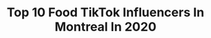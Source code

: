 ---
title: Top 10 Food TikTok Influencers In Montreal In 2020
description: >-
  Find top food TikTok influencers in Montreal in 2020. Most popular hashtags: #fyp #montreal #food #quebec.
platform: TikTok
hits: 26
text_top: See the top-rated TikTok accounts on inBeat.
text_bottom: inBeat aggregates 26 TikTok influencers like this in Montreal, Canada for you to pitch.
profiles:
  - username: "yannkd0"
    fullname: >-
      🔴🟠🟡🟢🔵🟣
    bio: >-
      🇨🇦#jacmelien🇭🇹 Follow me 10k🙏👇🏾 IG @Yann_model_03 Snap:👻xolove93👻 FB:Ya
    location: "Canada"
    followers: 3094
    engagement: 398
    commentsToLikes: 0.037396
    id: ckbeu5j0ldfug0j2314m2cjlq
    verified: false
    hashtags: "#savage, #fyp, #quarantine, #foryoupage"
  - username: "_annamarier"
    fullname: >-
      annamarier
    bio: >-
      📍MONTREAL | 21 🇨🇦 WOMEN’S HEALTH COACH MY WEBSITE 🛒⬇️
    location: "Canada"
    followers: 81100
    engagement: 480
    commentsToLikes: 0.032789
    id: ck90vwxt61pq80j78e3qosq12
    verified: false
    hashtags: "#fit, #workout, #fitgirl, #babe"
  - username: "stephfoodie"
    fullname: >-
      Stéph 🥭
    bio: >-
      Recettes santé & lifestyle 🥰🥑 Péninsule acadienne, NB 🇨🇦 IG Stephfoodie.1
    location: "Canada"
    followers: 33800
    engagement: 1307
    commentsToLikes: 0.007033
    id: ckc808wjq1pbt0j23v7prqli3
    verified: false
    hashtags: "#nouveaubrunswick, #newbrunswick, #easyrecipes, #minivlog"
  - username: "freshdailyca"
    fullname: >-
      Freshdaily
    bio: >-
      CEO of Canada 🇨🇦 Canada’s source for news, culture, food and travel
    location: "Canada"
    followers: 92100
    engagement: 1684
    commentsToLikes: 0.026666
    id: ck9f9jj9z70kg0j78behujol9
    verified: false
    hashtags: "#sask, #foryoupage, #ontario, #canadalife"
  - username: "papacharless"
    fullname: >-
      Papa
    bio: >-
      IG: @papacharless 🏀tiktok: @asap24hoops Montreal 🇨🇦 20😴
    location: "Canada"
    followers: 5341
    engagement: 763
    commentsToLikes: 0.060384
    id: ckc7iyi4gqnqj0j23yzvat4zt
    verified: false
    hashtags: "#foryou, #babies, #fail, #eboy"
  - username: "alyssafontainerd"
    fullname: >-
      Alyssa Fontaine RD
    bio: >-
      Registered Dietitian RD🤙🇨🇦 Plant-Based🌱 All Recipes ✍️ on IG Food Freedom✌️
    location: "Canada"
    followers: 62300
    engagement: 841
    commentsToLikes: 0.035584
    id: ckdi7lrxy9l840j23yas7vbmy
    verified: false
    hashtags: "#easyvegan, #dietitiansoftiktok, #dietitian, #easyveganrecipe"
  - username: "jayciedy"
    fullname: >-
      Jayciedy
    bio: >-
      Montréal📍🏳️‍🌈 Ig: Jayciedy J’me demande encore ce que je fais ici
    location: "Canada"
    followers: 5134
    engagement: 881
    commentsToLikes: 0.045675
    id: ckcpgvzosh9wm0j23v8nfuiyg
    verified: false
    hashtags: "#pov, #xyzbca, #lgbt, #gay"
  - username: "benwillingdorf"
    fullname: >-
      Ben Willingdorf
    bio: >-
      I like to make projects! Montreal, Canada 🇨🇦 IG: @BenWillingdorf
    location: "Canada"
    followers: 544300
    engagement: 1842
    commentsToLikes: 0.006019
    id: ck806yq03n5cn0j78y08sgrc9
    verified: false
    hashtags: "#fyp, #food, #howto, #foodhacks"
  - username: "_pifou"
    fullname: >-
      Alexis Pifou
    bio: >-
      French Photographer & Filmmaker 🇫🇷 📍Montréal, Canada 🇨🇦 INSTA: @_pifou
    location: "Canada"
    followers: 96700
    engagement: 678
    commentsToLikes: 0.012081
    id: ck83z40iyxiok0j787a6cc0w8
    verified: false
    hashtags: "#fyp, #vietnam, #drone, #explore"
  - username: "joey_hornyak"
    fullname: >-
      Joey Hornyak
    bio: >-
      MONTREAL, 🇨🇦 IG: @J_HORNYAK ATHLETE @doyouevenofficial 15+ Million Views 👀🎥
    location: "Canada"
    followers: 146700
    engagement: 745
    commentsToLikes: 0.006348
    id: ck8qh5j843ow30j781kgp93vo
    verified: false
    hashtags: "#burnfat, #sixpackabs, #training, #workout"
---
